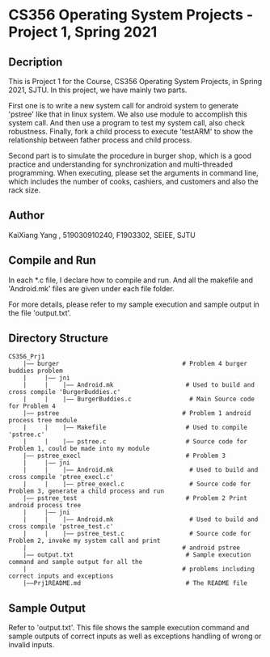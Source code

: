 # CS356 Operating System Projects - Project 1, Spring 2021

## Decription

This is Project 1 for the Course, CS356 Operating System Projects, in Spring 2021, SJTU. In this project, we have mainly two parts. 

First one is to write a new system call for android system to generate 'pstree' like that in linux system. We also use module to accomplish this system call. And then use a program to test my system call, also check robustness. Finally, fork a child process to execute 'testARM' to show the relationship between father process and child process.

Second part is to simulate the procedure in burger shop, which is a good practice and understanding for synchronization and multi-threaded programming. When executing, please set the arguments in command line, which includes the number of cooks, cashiers, and customers and also the rack size.

## Author

KaiXiang Yang , 519030910240, F1903302, SEIEE, SJTU

## Compile and Run

In each *.c file, I declare how to compile and run. And all the makefile and 'Android.mk' files are given under each file folder.

For more details, please refer to my sample execution and sample output in the file 'output.txt'.

## Directory Structure

```
CS356_Prj1
	|—— burger									# Problem 4 burger buddies problem
	|	  |—— jni								
	|	  |	   |—— Android.mk					 # Used to build and cross compile 'BurgerBuddies.c'	
	|	  |	   |—— BurgerBuddies.c				  # Main Source code for Problem 4
	|—— pstree									# Problem 1 android process tree module
	|	  |	   |—— Makefile						 # Used to compile 'pstree.c'
	|	  |    |—— pstree.c						 # Source code for Problem 1, could be made into my module
	|—— pstree_execl							 # Problem 3
	|     |—— jni
	|     |    |—— Android.mk					  # Used to build and cross compile 'ptree_execl.c'
	|     |    |—— ptree_execl.c				  # Source code for Problem 3, generate a child process and run 
	|—— pstree_test								 # Problem 2 Print android process tree
	|     |—— jni
	|     |    |—— Android.mk					  # Used to build and cross compile 'pstree_test.c'
	|     |    |—— pstree_test.c				  # Source code for Problem 2, invoke my system call and print 
	|										    # android pstree
	|—— output.txt								 # Sample execution command and sample output for all the 
	|											# problems including correct inputs and exceptions
	|——Prj1README.md							 # The README file
```

## Sample Output

Refer to 'output.txt'. This file shows the sample execution command and sample outputs of correct inputs as well as exceptions handling of wrong or invalid inputs.